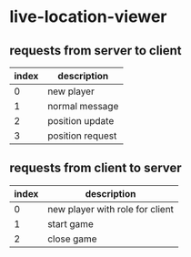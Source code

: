 # live-location-viewer

## requests from server to client
| index | description |
|---|---|
| 0 | new player |
| 1 | normal message |
| 2 | position update |
| 3 | position request |

## requests from client to server
| index | description |
|---|---|
| 0 | new player with role for client |
| 1 | start game |
| 2 | close game |
